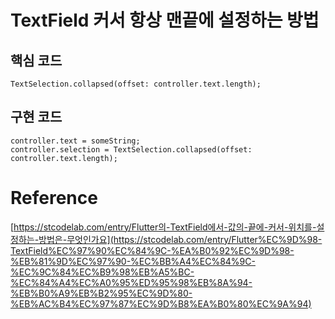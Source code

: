 # TextField 커서 항상 맨끝에 설정하는 방법

## 핵심 코드

~~~
TextSelection.collapsed(offset: controller.text.length);
~~~

## 구현 코드

~~~
controller.text = someString;
controller.selection = TextSelection.collapsed(offset: controller.text.length);
~~~

# Reference
[https://stcodelab.com/entry/Flutter의-TextField에서-값의-끝에-커서-위치를-설정하는-방법은-무엇인가요](https://stcodelab.com/entry/Flutter%EC%9D%98-TextField%EC%97%90%EC%84%9C-%EA%B0%92%EC%9D%98-%EB%81%9D%EC%97%90-%EC%BB%A4%EC%84%9C-%EC%9C%84%EC%B9%98%EB%A5%BC-%EC%84%A4%EC%A0%95%ED%95%98%EB%8A%94-%EB%B0%A9%EB%B2%95%EC%9D%80-%EB%AC%B4%EC%97%87%EC%9D%B8%EA%B0%80%EC%9A%94)